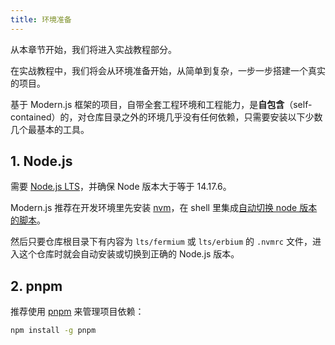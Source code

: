 ```yaml
---
title: 环境准备
---
```


从本章节开始，我们将进入实战教程部分。

在实战教程中，我们将会从环境准备开始，从简单到复杂，一步一步搭建一个真实的项目。

基于 Modern.js 框架的项目，自带全套工程环境和工程能力，是**自包含**（self-contained）的，对仓库目录之外的环境几乎没有任何依赖，只需要安装以下少数几个最基本的工具。

## 1. Node.js

需要 [Node.js LTS](https://github.com/nodejs/Release)，并确保 Node 版本大于等于 14.17.6。

Modern.js 推荐在开发环境里先安装 [nvm](https://github.com/nvm-sh/nvm#install--update-script)，在 shell 里集成[自动切换 node 版本的脚本](https://github.com/nvm-sh/nvm#deeper-shell-integration)。

然后只要仓库根目录下有内容为 `lts/fermium` 或 `lts/erbium` 的 `.nvmrc` 文件，进入这个仓库时就会自动安装或切换到正确的 Node.js 版本。

## 2. pnpm

推荐使用 [pnpm](https://pnpm.io/installation) 来管理项目依赖：

```bash
npm install -g pnpm
```
